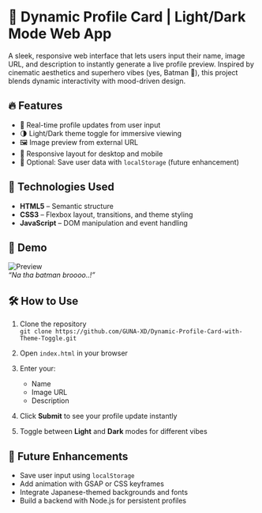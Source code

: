 # 🦇 Dynamic Profile Card | Light/Dark Mode Web App

A sleek, responsive web interface that lets users input their name, image URL, and description to instantly generate a live profile preview. Inspired by cinematic aesthetics and superhero vibes (yes, Batman 🦇), this project blends dynamic interactivity with mood-driven design.

## 🔥 Features

- 🎨 Real-time profile updates from user input
- 🌗 Light/Dark theme toggle for immersive viewing
- 🖼️ Image preview from external URL
- 📱 Responsive layout for desktop and mobile
- 💾 Optional: Save user data with `localStorage` (future enhancement)

## 🚀 Technologies Used

- **HTML5** – Semantic structure
- **CSS3** – Flexbox layout, transitions, and theme styling
- **JavaScript** – DOM manipulation and event handling

## 📸 Demo

![Preview](https://your-demo-image-link.com)  
*“Na tha batman broooo..!”*

## 🛠️ How to Use

1. Clone the repository  
   `git clone https://github.com/GUNA-XD/Dynamic-Profile-Card-with-Theme-Toggle.git`

2. Open `index.html` in your browser

3. Enter your:
   - Name
   - Image URL
   - Description

4. Click **Submit** to see your profile update instantly

5. Toggle between **Light** and **Dark** modes for different vibes

## 🎯 Future Enhancements

- Save user input using `localStorage`
- Add animation with GSAP or CSS keyframes
- Integrate Japanese-themed backgrounds and fonts
- Build a backend with Node.js for persistent profiles


